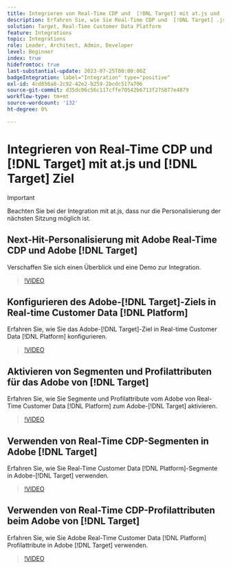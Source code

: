 ```yaml
---
title: Integrieren von Real-Time CDP und  [!DNL Target] mit at.js und  [!DNL Target] destination
description: Erfahren Sie, wie Sie Real-Time CDP und  [!DNL Target] .js mit at.js und  [!DNL Target]  integrieren.
solution: Target, Real-Time Customer Data Platform
feature: Integrations
topic: Integrations
role: Leader, Architect, Admin, Developer
level: Beginner
index: true
hidefromtoc: true
last-substantial-update: 2023-07-25T00:00:00Z
badgeIntegration: label="Integration" type="positive"
exl-id: 4cd856a8-2c92-42e2-b259-2bcdc517a706
source-git-commit: d35dc06c56c117cffe70542b6713f275877e4879
workflow-type: tm+mt
source-wordcount: '132'
ht-degree: 0%

---
```


# Integrieren von Real-Time CDP und [!DNL Target] mit at.js und [!DNL Target] Ziel

>[!IMPORTANT]
>
>Beachten Sie bei der Integration mit at.js, dass nur die Personalisierung der nächsten Sitzung möglich ist.


## Next-Hit-Personalisierung mit Adobe Real-Time CDP und Adobe [!DNL Target]

Verschaffen Sie sich einen Überblick und eine Demo zur Integration.

>[!VIDEO](https://video.tv.adobe.com/v/340091?quality=12&learn=on)

## Konfigurieren des Adobe-[!DNL Target]-Ziels in Real-time Customer Data [!DNL Platform]

Erfahren Sie, wie Sie das Adobe-[!DNL Target]-Ziel in Real-time Customer Data [!DNL Platform] konfigurieren.

>[!VIDEO](https://video.tv.adobe.com/v/3449802/?learn=on&captions=ger)

## Aktivieren von Segmenten und Profilattributen für das Adobe von [!DNL Target]

Erfahren Sie, wie Sie Segmente und Profilattribute vom Adobe von Real-Time Customer Data [!DNL Platform] zum Adobe-[!DNL Target] aktivieren.

>[!VIDEO](https://video.tv.adobe.com/v/3447364/?learn=on&captions=ger)

## Verwenden von Real-Time CDP-Segmenten in Adobe [!DNL Target]

Erfahren Sie, wie Sie Real-Time Customer Data [!DNL Platform]-Segmente in Adobe-[!DNL Target] verwenden.

>[!VIDEO](https://video.tv.adobe.com/v/3446836/?learn=on&captions=ger)

## Verwenden von Real-Time CDP-Profilattributen beim Adobe von [!DNL Target]

Erfahren Sie, wie Sie Adobe Real-Time Customer Data [!DNL Platform] Profilattribute in Adobe [!DNL Target] verwenden.

>[!VIDEO](https://video.tv.adobe.com/v/3451902/?learn=on&captions=ger)
